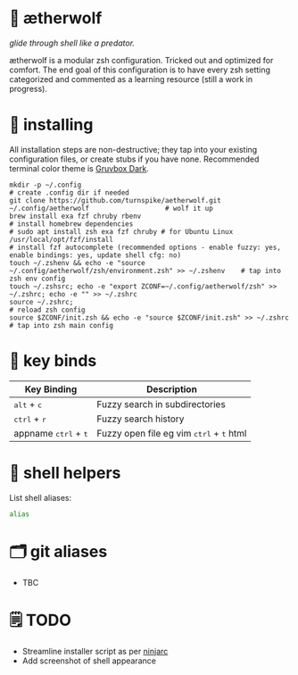 # :wolf: ætherwolf

_glide through shell like a predator._

ætherwolf is a modular zsh configuration. Tricked out and optimized for comfort. The end goal of this configuration is to have every zsh setting categorized and commented as a learning resource (still a work in progress).

# :nut_and_bolt: installing

All installation steps are non-destructive; they tap into your existing configuration files, or create stubs if you have none. Recommended terminal color theme is [Gruvbox Dark](https://github.com/morhetz/gruvbox-contrib).

    mkdir -p ~/.config                                                                           # create .config dir if needed
    git clone https://github.com/turnspike/aetherwolf.git ~/.config/aetherwolf                   # wolf it up
    brew install exa fzf chruby rbenv                                                                 # install homebrew dependencies
    # sudo apt install zsh exa fzf chruby # for Ubuntu Linux
    /usr/local/opt/fzf/install                                                                   # install fzf autocomplete (recommended options - enable fuzzy: yes, enable bindings: yes, update shell cfg: no)
    touch ~/.zshenv && echo -e "source ~/.config/aetherwolf/zsh/environment.zsh" >> ~/.zshenv    # tap into zsh env config
    touch ~/.zshsrc; echo -e "export ZCONF=~/.config/aetherwolf/zsh" >> ~/.zshrc; echo -e "" >> ~/.zshrc
    source ~/.zshrc;                                                                             # reload zsh config
    source $ZCONF/init.zsh && echo -e "source $ZCONF/init.zsh" >> ~/.zshrc                       # tap into zsh main config


# :link: key binds

|Key Binding|Description|
|---|---|
|<kbd>alt</kbd> + <kbd>c</kbd>|Fuzzy search in subdirectories|
|<kbd>ctrl</kbd> + <kbd>r</kbd>|Fuzzy search history|
|appname <kbd>ctrl</kbd> + <kbd>t</kbd>|Fuzzy open file eg vim <kbd>ctrl</kbd> + <kbd>t</kbd> html|

# :shell: shell helpers
List shell aliases:
```sh
alias
```
# :card_index_dividers: git aliases
* TBC

# :spiral_notepad: TODO
* Streamline installer script as per [ninjarc](https://github.com/turnspike/ninjarc)
* Add screenshot of shell appearance
